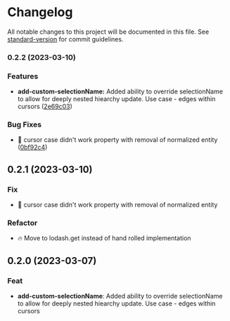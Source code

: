 # Changelog

All notable changes to this project will be documented in this file. See [standard-version](https://github.com/conventional-changelog/standard-version) for commit guidelines.

### 0.2.2 (2023-03-10)


### Features

* **add-custom-selectionName:** Added ability to override selectionName to allow for deeply nested hiearchy update. Use case - edges within cursors ([2e69c03](https://github.com/conpagoaus/apollo-cache-helpers/commit/2e69c039c7bd3cf25b4d367f8098a4466ee0825b))


### Bug Fixes

* :bug: cursor case didn't work property with removal of normalized entity ([0bf92c4](https://github.com/conpagoaus/apollo-cache-helpers/commit/0bf92c460959cd1953b98ddbb565fbfa0752938e))

## 0.2.1 (2023-03-10)

### Fix

- :bug: cursor case didn't work property with removal of normalized entity

### Refactor

- :fire: Move to lodash.get instead of hand rolled implementation

## 0.2.0 (2023-03-07)

### Feat

- **add-custom-selectionName**: Added ability to override selectionName to allow for deeply nested hiearchy update. Use case - edges within cursors
